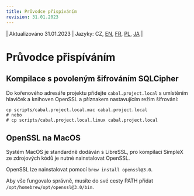 ```yaml
---
title: Průvodce přispíváním
revision: 31.01.2023
---
```

| Aktualizováno 31.01.2023 | Jazyky: CZ, [EN](/docs/CONTRIBUTING.md), [FR](/docs/lang/fr/CONTRIBUTING.md), [PL](/docs/lang/pl/CONTRIBUTING.md), [JA](/docs/lang/ja/CONTRIBUTING.md) |

# Průvodce přispíváním

## Kompilace s povoleným šifrováním SQLCipher

Do kořenového adresáře projektu přidejte `cabal.project.local` s umístěním hlaviček a knihoven OpenSSL a příznakem nastavujícím režim šifrování:

```
cp scripts/cabal.project.local.mac cabal.project.local
# nebo
# cp scripts/cabal.project.local.linux cabal.project.local
```

## OpenSSL na MacOS

Systém MacOS je standardně dodáván s LibreSSL, pro kompilaci SimpleX ze zdrojových kódů je nutné nainstalovat OpenSSL.

OpenSSL lze nainstalovat pomocí `brew install openssl@3.0`.

Aby vše fungovalo správně, musíte do své cesty PATH přidat `/opt/homebrew/opt/openssl@3.0/bin`.

